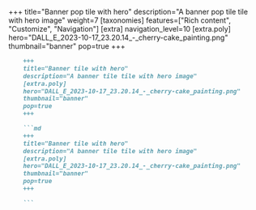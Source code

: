 +++
title="Banner pop tile with hero"
description="A banner pop tile tile with hero image"
weight=7
[taxonomies]
features=["Rich content", "Customize", "Navigation"]
[extra]
navigation_level=10
[extra.poly]
hero="DALL_E_2023-10-17_23.20.14_-_cherry-cake_painting.png"
thumbnail="banner"
pop=true
+++

```md
    +++
    title="Banner tile with hero"
    description="A banner tile tile with hero image"
    [extra.poly]
    hero="DALL_E_2023-10-17_23.20.14_-_cherry-cake_painting.png"
    thumbnail="banner"
    pop=true
    +++

    ```md
    +++
    title="Banner tile with hero"
    description="A banner tile tile with hero image"
    [extra.poly]
    hero="DALL_E_2023-10-17_23.20.14_-_cherry-cake_painting.png"
    thumbnail="banner"
    pop=true
    +++

    ```
```